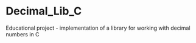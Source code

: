 # Decimal_Lib_C
Educational project - implementation of a library for working with decimal numbers in C
